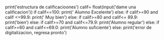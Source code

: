 print('estructura de calificacioones')
calif= float(input('dame una calificacion'))
if calif==100:
    print(' Alumno Excelente')
else:
            if calif>=90 and calif <=99.9:
                print(' Muy bien')
            else:
                     if calif>=80 and calif<= 89.9:
                         print('bien')
                     else:
                             if calif>=70 and calif<=79.9:
                                 print('Alumno regular')
                             else:
                                 if calif>=60 and calif<=69.0:
                                     print('Alumno suficiente')
                                 else:
                                     print('error de digitalizacion, regresa pronto')
